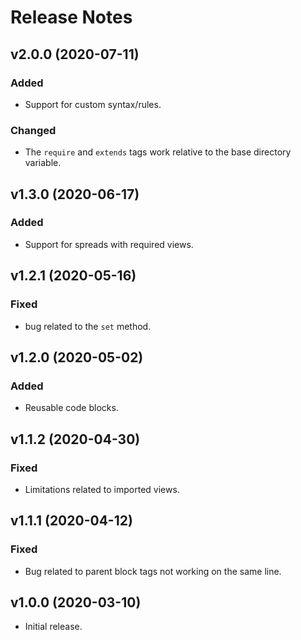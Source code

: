 # Release Notes

## v2.0.0 (2020-07-11)

### Added

- Support for custom syntax/rules.

### Changed

- The `require` and `extends` tags work relative to the base directory variable.

## v1.3.0 (2020-06-17)

### Added

- Support for spreads with required views.

## v1.2.1 (2020-05-16)

### Fixed

- bug related to the `set` method.

## v1.2.0 (2020-05-02)

### Added

- Reusable code blocks.

## v1.1.2 (2020-04-30)

### Fixed

- Limitations related to imported views.

## v1.1.1 (2020-04-12)

### Fixed

- Bug related to parent block tags not working on the same line.

## v1.0.0 (2020-03-10)

- Initial release.
